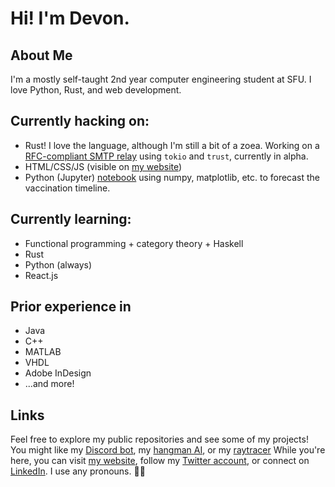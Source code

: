 # Hi! I'm Devon.

## About Me
I'm a mostly self-taught 2nd year computer engineering student at SFU. I love Python, Rust, and web development.

## Currently hacking on:
- Rust! I love the language, although I'm still a bit of a zoea. Working on a [RFC-compliant SMTP relay](https://github.com/gennyble/sail) using `tokio` and `trust`, currently in alpha.
- HTML/CSS/JS (visible on [my website](https://nove.dev))
- Python (Jupyter) [notebook](https://github.com/novedevo/vaccine-predictor) using numpy, matplotlib, etc. to forecast the vaccination timeline.

## Currently learning:
- Functional programming + category theory + Haskell
- Rust
- Python (always)
- React.js

## Prior experience in
- Java
- C++
- MATLAB
- VHDL
- Adobe InDesign
- ...and more!

## Links
Feel free to explore my public repositories and see some of my projects!
You might like my [Discord bot](https://github.com/novedevo/starboard), my [hangman AI](https://github.com/novedevo/lose_at_hangman_rs), or my [raytracer](https://github.com/novedevo/raytracer)
While you're here, you can visit [my website](https://nove.dev), follow my [Twitter account](https://twitter.com/novedevo),
or connect on [LinkedIn](https://linkedin.com/in/devon-burnham-7602751a5/). I use any pronouns. 🏳️‍🌈


<!--
**novedevo/novedevo** is a ✨ _special_ ✨ repository because its `README.md` (this file) appears on your GitHub profile.

Here are some ideas to get you started:

- 🔭 I’m currently working on ...
- 🌱 I’m currently learning ...
- 👯 I’m looking to collaborate on ...
- 🤔 I’m looking for help with ...
- 💬 Ask me about ...
- 📫 How to reach me: devon@nove.dev
- 😄 Pronouns: any!
- ⚡ Fun fact: ...
-->
